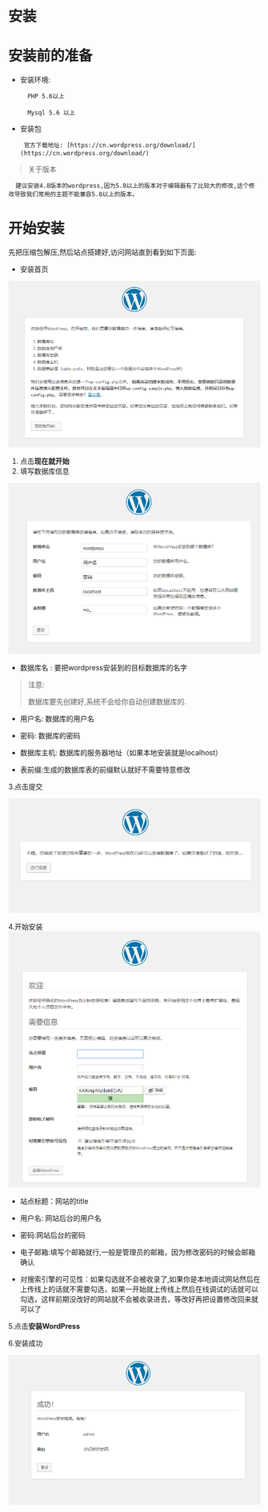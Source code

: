 # 安装

# **安装前的准备**

* 安装环境:

  ```
    PHP 5.6以上

    Mysql 5.6 以上
  ```

* 安装包

  ```
   官方下载地址: [https://cn.wordpress.org/download/](https://cn.wordpress.org/download/)
  ```

> 关于版本

```
  建议安装4.8版本的wordpress,因为5.0以上的版本对于编辑器有了比较大的修改,这个修改导致我们常用的主题不能兼容5.0以上的版本。
```

# 开始安装

先把压缩包解压,然后站点搭建好,访问网站直到看到如下页面:

* 安装首页

![](/assets/shouye.png)

1. 点击**现在就开始**
2. 填写数据库信息

![](/assets/setup1.png)

* 数据库名 : 要把wordpress安装到的目标数据库的名字

> 注意:
>
> 数据库要先创建好,系统不会给你自动创建数据库的.

* 用户名: 数据库的用户名

* 密码: 数据库的密码

* 数据库主机: 数据库的服务器地址（如果本地安装就是localhost）

* 表前缀:生成的数据库表的前缀默认就好不需要特意修改

3.点击提交

![](/assets/setup2.png)

4.开始安装![](/assets/setup3.png)

* 站点标题：网站的title

* 用户名: 网站后台的用户名
* 密码:网站后台的密码
* 电子邮箱:填写个邮箱就行,一般是管理员的邮箱，因为修改密码的时候会邮箱确认
* 对搜索引擎的可见性：如果勾选就不会被收录了,如果你是本地调试网站然后在上传线上的话就不需要勾选，如果一开始就上传线上然后在线调试的话就可以勾选，这样前期没改好的网站就不会被收录进去，等改好再把设置修改回来就可以了

5.点击**安装WordPress**

6.安装成功

![](/assets/import.png)

